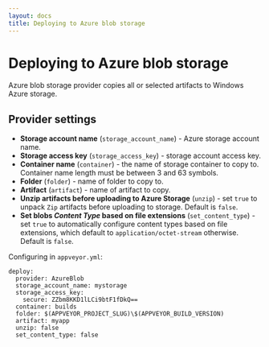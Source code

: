 ```yaml
---
layout: docs
title: Deploying to Azure blob storage
---
```


# Deploying to Azure blob storage

Azure blob storage provider copies all or selected artifacts to Windows Azure storage.

## Provider settings

* **Storage account name** (`storage_account_name`) - Azure storage account name.
* **Storage access key** (`storage_access_key`) - storage account access key.
* **Container name** (`container`) - the name of storage container to copy to. Container name length must be between 3 and 63 symbols.
* **Folder** (`folder`) - name of folder to copy to.
* **Artifact** (`artifact`) - name of artifact to copy.
* **Unzip artifacts before uploading to Azure Storage** (`unzip`) - set `true` to unpack `Zip` artifacts before uploading to storage. Default is `false`.
* **Set blobs *Content Type* based on file extensions** (`set_content_type`) - set `true` to automatically configure content types based on file extensions, which default to `application/octet-stream` otherwise. Default is `false`.

Configuring in `appveyor.yml`:

    deploy:
      provider: AzureBlob
      storage_account_name: mystorage
      storage_access_key:
        secure: ZZbm8KKD1lLCi9btF1fDkQ==
      container: builds
      folder: $(APPVEYOR_PROJECT_SLUG)\$(APPVEYOR_BUILD_VERSION)
      artifact: myapp
      unzip: false
      set_content_type: false
